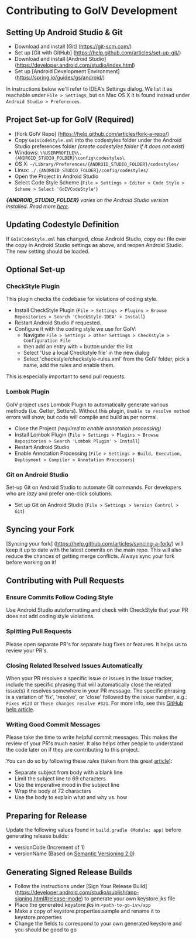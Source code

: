 # Contributing to GoIV Development

## Setting Up Android Studio & Git
* Download and install [Git] (https://git-scm.com/)
* Set up [Git with GitHub] (https://help.github.com/articles/set-up-git/)
* Download and install [Android Studio] (https://developer.android.com/studio/index.html)
* Set up [Android Development Environment] (https://spring.io/guides/gs/android/)

In instructions below we'll refer to IDEA's Settings dialog. We list it as
reachable under `File > Settings`, but on Mac OS X it is found instead under
`Android Studio > Preferences`.

## Project Set-up for GoIV (Required)
* [Fork GoIV Repo] (https://help.github.com/articles/fork-a-repo/)
* Copy `GoIVCodeStyle.xml` into the codestyles folder under the Android Studio preferences folder *(create codestyles folder if it does not exist)*
 *  Windows: `\%USERPROFILE%\.{ANDROID_STUDIO_FOLDER}\config\codestyles\`
 *  OS X: `~/Library/Preferences/{ANDROID_STUDIO_FOLDER}/codestyles/`
 *  Linux: `./.{ANDROID_STUDIO_FOLDER}/config/codestyles/`
* Open the Project in Android Studio
* Select Code Style Scheme (`File > Settings > Editor > Code Style > Scheme > Select 'GoIVCodeStyle'`)

*__{ANDROID_STUDIO_FOLDER}__ varies on the Android Studio version installed. Read more [here](http://tools.android.com/tech-docs/configuration).*

## Updating Codestyle Definition
If `GoIVCodeStyle.xml` has changed, close Android Studio, copy our file over the copy in Android Studio settings as above, and reopen Android Studio. The new setting should be loaded.

## Optional Set-up

### CheckStyle Plugin
This plugin checks the codebase for violations of coding style.
* Install CheckStyle Plugin (`File > Settings > Plugins > Browse Repositories > Search 'CheckStyle-IDEA' > Install`)
* Restart Android Studio if requested.
* Configure it with the coding style we use for GoIV:
  - Navigate `File > Settings > Other Settings > Checkstyle > Configuration File`
  - then add an entry with + button under the list
  - Select 'Use a local Checkstyle file' in the new dialog
  - Select 'checkstyle/checkstyle-rules.xml' from the GoIV folder, pick a name,
    add the rules and enable them.

This is especially important to send pull requests.

### Lombok Plugin
GoIV project uses Lombok Plugin to automatically generate various methods (i.e. Getter, Setters). Without this plugin, `Unable to resolve method` errors will show, but code will compile and build as per normal.
* Close the Project *(required to enable annotation processing)*
* Install Lombok Plugin (`File > Settings > Plugins > Browse Repositories > Search 'Lombok Plugin' > Install`)
* Restart Android Studio
* Enable Annotation Processing (`File > Settings > Build, Execution, Deployment > Compiler > Annotation Processors`)

### Git on Android Studio
Set-up Git on Android Studio to automate Git commands. For developers who are *lazy* and prefer one-click solutions.
* Set up Git on Android Studio (`File > Settings > Version Control > Git`)

## Syncing your Fork
[Syncing your fork] (https://help.github.com/articles/syncing-a-fork/) will keep it up to date with the latest commits on the main repo. This will also reduce the chances of getting merge conflicts. Always sync your fork before working on it!

## Contributing with Pull Requests

### Ensure Commits Follow Coding Style
Use Android Studio autoformatting and check with CheckStyle that your PR does not add coding style violations.

### Splitting Pull Requests
Please open separate PR's for separate bug fixes or features. It helps us to review your PR's.

### Closing Related Resolved Issues Automatically
When your PR resolves a specific issue or issues in the *Issue* tracker, include the specific phrasing that will automatically close the related issue(s) it resolves somewhere in your PR message. The specific phrasing is a variation of 'fix', 'resolve', or 'close' followed by the issue number, e.g.: `Fixes #123` or `These changes resolve #321`. For more info, see this [GitHub help article](https://help.github.com/articles/closing-issues-via-commit-messages/).

### Writing Good Commit Messages
Please take the time to write helpful commit messages. This makes the review of your PR's much easier. It also helps other people to understand the code later on if they are contributing to this project.

You can do so by following these *rules* (taken from this great [article](http://chris.beams.io/posts/git-commit/)):

* Separate subject from body with a blank line
* Limit the subject line to 69 characters
* Use the imperative mood in the subject line
* Wrap the body at 72 characters
* Use the body to explain what and why vs. how

## Preparing for Release
Update the following values found in `build.gradle (Module: app)` before generating release builds:
* versionCode (Increment of 1)
* versionName (Based on [Semantic Versioning 2.0](http://semver.org/))

## Generating Signed Release Builds
* Follow the instructions under [Sign Your Release Build] (https://developer.android.com/studio/publish/app-signing.html#release-mode) to generate your own keystore.jks file
* Place the generated keystore.jks in `<path-to-go-iv>/app`
* Make a copy of keystore.properties.sample and rename it to keystore.properties
* Change the fields to correspond to your own generated keystore and you should be good to go
